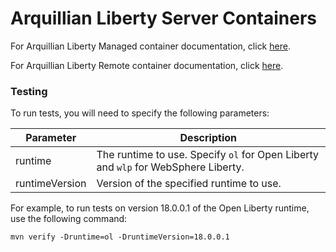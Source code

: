 # Arquillian Liberty Server Containers

For Arquillian Liberty Managed container documentation, click [here](https://github.com/OpenLiberty/liberty-arquillian/tree/master/liberty-managed/README.md).

For Arquillian Liberty Remote container documentation, click [here](https://github.com/OpenLiberty/liberty-arquillian/tree/master/liberty-remote/README.md).

### Testing

To run tests, you will need to specify the following parameters:

| Parameter        | Description |
| ---------------- | ----------- |
| runtime          | The runtime to use. Specify `ol` for Open Liberty and `wlp` for WebSphere Liberty. |
| runtimeVersion   | Version of the specified runtime to use. |

For example, to run tests on version 18.0.0.1 of the Open Liberty runtime, use the following command:

```
mvn verify -Druntime=ol -DruntimeVersion=18.0.0.1
```